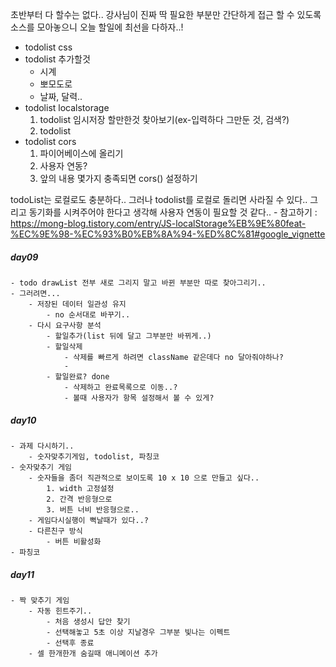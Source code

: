 초반부터 다 할수는 없다..
강사님이 진짜 딱 필요한 부분만 간단하게 접근 할 수 있도록 소스를 모아놓으니 오늘 할일에 최선을 다하자..!

- todolist css
- todolist 추가할것 
    - 시계
    - 뽀모도로
    - 날짜, 달력..
- todolist localstorage
    1. todolist 임시저장 할만한것 찾아보기(ex-입력하다 그만둔 것, 검색?)
    2. todolist 
- todolist cors
    1. 파이어베이스에 올리기
    2. 사용자 연동?
    3. 앞의 내용 몇가지 충족되면 cors() 설정하기


todoList는 로컬로도 충분하다.. 
그러나 todolist를 로컬로 돌리면 사라질 수 있다..
그리고 동기화를 시켜주어야 한다고 생각해 사용자 연동이 필요할 것 같다..
    - 참고하기 : https://mong-blog.tistory.com/entry/JS-localStorage%EB%9E%80feat-%EC%9E%98-%EC%93%B0%EB%8A%94-%ED%8C%81#google_vignette


##### day09
    - todo drawList 전부 새로 그리지 말고 바뀐 부분만 따로 찾아그리기..
    - 그러려면...
        - 저장된 데이터 일관성 유지
            - no 순서대로 바꾸기..  
        - 다시 요구사항 분석
            - 할일추가(list 뒤에 달고 그부분만 바뀌게..)
            - 할일삭제
                - 삭제를 빠르게 하려면 className 같은데다 no 달아줘야하나?
                - 
            - 할일완료? done
                - 삭제하고 완료목록으로 이동..?
                - 볼때 사용자가 항목 설정해서 볼 수 있게?


##### day10
    - 과제 다시하기..
        - 숫자맞추기게임, todolist, 파칭코
    - 숫자맞추기 게임
        - 숫자들을 좀더 직관적으로 보이도록 10 x 10 으로 만들고 싶다..
            1. width 고정설정
            2. 간격 반응형으로
            3. 버튼 너비 반응형으로..
        - 게임다시실행이 뻑날때가 있다..?
        - 다른친구 방식 
            - 버튼 비활성화
    - 파칭코



##### day11
    - 짝 맞추기 게임
        - 자동 힌트주기..
            - 처음 생성시 답안 찾기
            - 선택해놓고 5초 이상 지날경우 그부분 빛나는 이펙트
            - 선택후 종료
        - 셀 한개한개 숨길때 애니메이션 추가
        